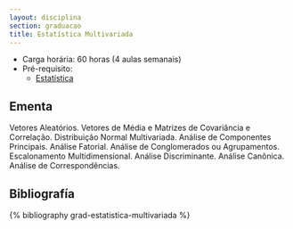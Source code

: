 ```yaml
---
layout: disciplina
section: graduacao
title: Estatística Multivariada
---
```


- Carga horária: 60 horas (4 aulas semanais)
- Pré-requisito:
    - [Estatística](estatistica.html)

## Ementa 

Vetores Aleatórios. Vetores de Média e Matrizes de Covariância e
Correlação. Distribuição Normal Multivariada. Análise de Componentes
Principais. Análise Fatorial. Análise de Conglomerados ou
Agrupamentos. Escalonamento Multidimensional. Análise
Discriminante. Análise Canônica. Análise de Correspondências.

## Bibliografía

{% bibliography grad-estatistica-multivariada %}
